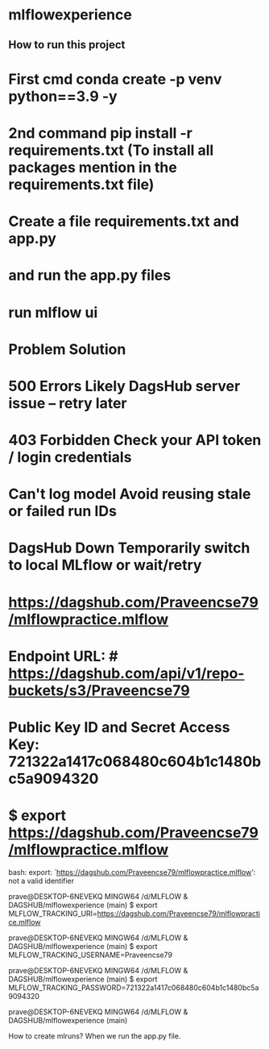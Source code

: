 # mlflowexperience

## How to run this project 
# First cmd conda create -p venv python==3.9 -y
# 2nd command pip install -r requirements.txt (To install all packages mention in the requirements.txt file)
# Create a file requirements.txt and app.py
# and run the app.py files
# run mlflow ui
# Problem	Solution
# 500 Errors	Likely DagsHub server issue – retry later
# 403 Forbidden	Check your API token / login credentials
# Can't log model	Avoid reusing stale or failed run IDs
# DagsHub Down	Temporarily switch to local MLflow or wait/retry
# https://dagshub.com/Praveencse79/mlflowpractice.mlflow
# Endpoint URL: # https://dagshub.com/api/v1/repo-buckets/s3/Praveencse79 
# Public Key ID and Secret Access Key: 721322a1417c068480c604b1c1480bc5a9094320
# $ export https://dagshub.com/Praveencse79/mlflowpractice.mlflow
bash: export: `https://dagshub.com/Praveencse79/mlflowpractice.mlflow': not a valid identifier

prave@DESKTOP-6NEVEKQ MINGW64 /d/MLFLOW & DAGSHUB/mlflowexperience (main)
$ export MLFLOW_TRACKING_URI=https://dagshub.com/Praveencse79/mlflowpractice.mlflow

prave@DESKTOP-6NEVEKQ MINGW64 /d/MLFLOW & DAGSHUB/mlflowexperience (main)
$ export MLFLOW_TRACKING_USERNAME=Praveencse79

prave@DESKTOP-6NEVEKQ MINGW64 /d/MLFLOW & DAGSHUB/mlflowexperience (main)
$ export MLFLOW_TRACKING_PASSWORD=721322a1417c068480c604b1c1480bc5a9094320

prave@DESKTOP-6NEVEKQ MINGW64 /d/MLFLOW & DAGSHUB/mlflowexperience (main)

How to create mlruns? When we run the app.py file.